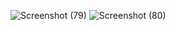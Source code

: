 ![Screenshot (79)](https://github.com/user-attachments/assets/a9e1aad6-1ca5-4290-887a-cbc48b347426)
![Screenshot (80)](https://github.com/user-attachments/assets/ffbe246a-14a9-4061-bc8b-de2c74bd548e)
